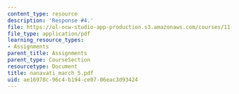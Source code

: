 ```yaml
---
content_type: resource
description: 'Response #4.'
file: https://ol-ocw-studio-app-production.s3.amazonaws.com/courses/11-946-planning-in-transition-economies-for-growth-and-equity-spring-2004/ae16978c96c4b194ce0706eac3d93424_nanavati_march_5.pdf
file_type: application/pdf
learning_resource_types:
- Assignments
parent_title: Assignments
parent_type: CourseSection
resourcetype: Document
title: nanavati_march_5.pdf
uid: ae16978c-96c4-b194-ce07-06eac3d93424
---
```

